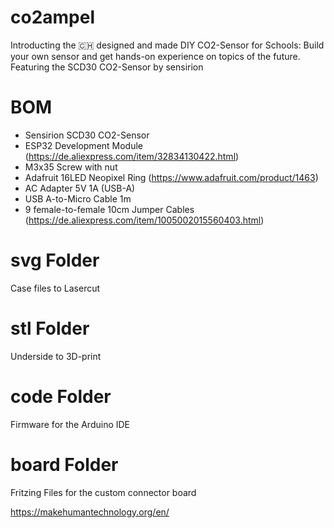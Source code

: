# co2ampel

Introducting the 🇨🇭 designed and made DIY CO2-Sensor for Schools: Build your own sensor and get hands-on experience on topics of the future. Featuring the SCD30 CO2-Sensor by sensirion

# BOM

- Sensirion SCD30 CO2-Sensor
- ESP32 Development Module (https://de.aliexpress.com/item/32834130422.html)
- M3x35 Screw with nut
- Adafruit 16LED Neopixel Ring (https://www.adafruit.com/product/1463)
- AC Adapter 5V 1A (USB-A)
- USB A-to-Micro Cable 1m
- 9 female-to-female 10cm Jumper Cables (https://de.aliexpress.com/item/1005002015560403.html)

# svg Folder
Case files to Lasercut

# stl Folder
Underside to 3D-print

# code Folder
Firmware for the Arduino IDE

# board Folder
Fritzing Files for the custom connector board

https://makehumantechnology.org/en/
